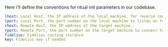Here i'll define the conventions for ritual init parameters in our codebase.

```yaml
lhost: Local Host, the IP address of the local machine, for reverse connections.
lport: Local Port, the port number on the local machine to listen on for incoming connections.
rhost: Remote Host, the IP address of the target machine.
rport: Remote Port, the port number on the target machine to connect to.
fidelius: Fidelius casting instance
key: Fidelius key if needed
```